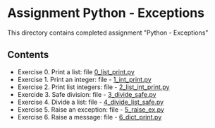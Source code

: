 # Assignment Python - Exceptions

This directory contains completed assignment "Python - Exceptions"

## Contents

- Exercise 0. Print a list: file [0_list_print.py](./0_list_print.py)
- Exercise 1. Print an integer: file - [1_int_print.py](./1_int_print.py)
- Exercise 2. Print list integers: file - [2_list_int_print.py](./2_list_int_print.py)
- Exercide 3. Safe division: file - [3_divide_safe.py](./3_divide_safe.py)
- Exercise 4. Divide a list: file - [4_divide_list_safe.py](./4_divide_list_safe.py)
- Exercise 5. Raise an exception: file - [5_raise_ex.py](./5_raise_ex.py)
- Exercise 6. Raise a message: file - [6_dict_print.py](./6_dict_print.py)
